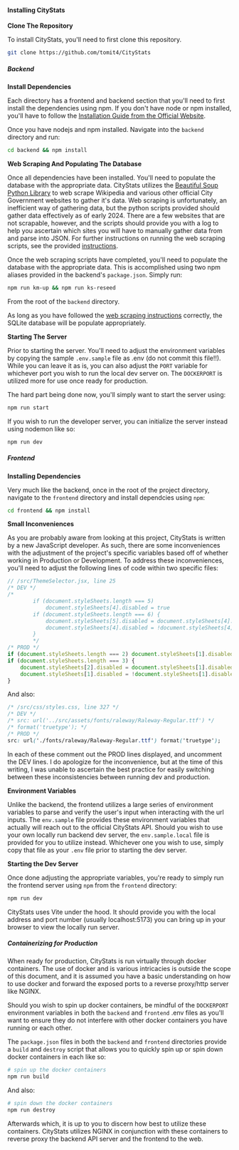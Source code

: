 #### Installing CityStats

**Clone The Repository**

To install CityStats, you'll need to first clone this repository.

```bash
git clone https://github.com/tomit4/CityStats
```

##### Backend

**Install Dependencies**

Each directory has a frontend and backend section that you'll need to first
install the dependencies using npm. If you don't have node or npm installed,
you'll have to follow the [Installation Guide from the Official Website](https://nodejs.org/en/download).

Once you have nodejs and npm installed. Navigate into the `backend` directory
and run:

```bash
cd backend && npm install
```

**Web Scraping And Populating The Database**

Once all dependencies have been installed. You'll need to populate the database
with the appropriate data. CityStats utilizes the [Beautiful Soup Python Library](https://beautiful-soup-4.readthedocs.io/en/latest/) to web scrape Wikipedia and various other official City Government websites to gather it's data. Web scraping is unfortunately, an inefficient way of gathering data, but the python scripts provided should gather data effectively as of early 2024. There are a few websites that are not scrapable, however, and the scripts should provide you with a log to help you ascertain which sites you will have to manually gather data from and parse into JSON. For further instructions on running the web scraping scripts, see the provided [instructions](https://github.com/tomit4/CityStats/blob/main/backend/scripts/readme.md).

Once the web scraping scripts have completed, you'll need to populate the database with the appropriate data. This is accomplished using two npm aliases provided in the backend's `package.json`. Simply run:

```bash
npm run km-up && npm run ks-reseed
```

From the root of the `backend` directory.

As long as you have followed the [web scraping instructions](https://github.com/tomit4/CityStats/blob/main/backend/scripts/readme.md) correctly, the SQLite database will be populate appropriately.

**Starting The Server**

Prior to starting the server. You'll need to adjust the environment variables by
copying the sample `.env.sample` file as .env (do not commit this file!!). While
you can leave it as is, you can also adjust the `PORT` variable for whichever
port you wish to run the local dev server on. The `DOCKERPORT` is utilized more
for use once ready for production.

The hard part being done now, you'll simply want to start the server using:

```bash
npm run start
```

If you wish to run the developer server, you can initialize the server instead
using nodemon like so:

```bash
npm run dev
```

##### Frontend

**Installing Dependencies**

Very much like the backend, once in the root of the project directory, navigate
to the `frontend` directory and install dependcies using `npm`:

```bash
cd frontend && npm install
```

**Small Inconveniences**

As you are probably aware from looking at this project, CityStats is written by
a new JavaScript developer. As such, there are some inconveniences with the
adjustment of the project's specific variables based off of whether working in
Production or Development. To address these inconveniences, you'll need to
adjust the following lines of code within two specific files:

```javascript
// /src/ThemeSelector.jsx, line 25
/* DEV */
/*
        if (document.styleSheets.length === 5)
            document.styleSheets[4].disabled = true
        if (document.styleSheets.length === 6) {
            document.styleSheets[5].disabled = document.styleSheets[4].disabled
            document.styleSheets[4].disabled = !document.styleSheets[4].disabled
        }
        */
/* PROD */
if (document.styleSheets.length === 2) document.styleSheets[1].disabled = true
if (document.styleSheets.length === 3) {
    document.styleSheets[2].disabled = document.styleSheets[1].disabled
    document.styleSheets[1].disabled = !document.styleSheets[1].disabled
}
```

And also:

```css
/* /src/css/styles.css, line 327 */
/* DEV */
/* src: url('../src/assets/fonts/raleway/Raleway-Regular.ttf') */
/* format('truetype'); */
/* PROD */
src: url('./fonts/raleway/Raleway-Regular.ttf') format('truetype');
```

In each of these comment out the PROD lines displayed, and uncomment the DEV
lines. I do apologize for the inconvenience, but at the time of this writing, I
was unable to ascertain the best practice for easily switching between these
inconsistencies between running dev and production.

**Environment Variables**

Unlike the backend, the frontend utilizes a large series of environment
variables to parse and verify the user's input when interacting with the url
inputs. The `env.sample` file provides these environment variables that actually
will reach out to the official CityStats API. Should you wish to use your own
locally run backend dev server, the `env.sample.local` file is provided for you
to utilize instead. Whichever one you wish to use, simply copy that file as your
`.env` file prior to starting the dev server.

**Starting the Dev Server**

Once done adjusting the appropriate variables, you're ready to simply run the
frontend server using `npm` from the `frontend` directory:

```bash
npm run dev
```

CityStats uses Vite under the hood. It should provide you with the local address
and port number (usually localhost:5173) you can bring up in your browser to
view the locally run server.

##### Containerizing for Production

When ready for production, CityStats is run virtually through docker containers.
The use of docker and is various intricacies is outside the scope of this
document, and it is assumed you have a basic understanding on how to use docker
and forward the exposed ports to a reverse proxy/http server like NGINX.

Should you wish to spin up docker containers, be mindful of the `DOCKERPORT`
environment variables in both the `backend` and `frontend` .env files as you'll
want to ensure they do not interfere with other docker containers you have
running or each other.

The `package.json` files in both the `backend` and `frontend` directories
provide a `build` and `destroy` script that allows you to quickly spin up or
spin down docker containers in each like so:

```bash
# spin up the docker containers
npm run build
```

And also:

```bash
# spin down the docker containers
npm run destroy
```

Afterwards which, it is up to you to discern how best to utilize these
containers. CityStats utilizes NGINX in conjunction with these containers to
reverse proxy the backend API server and the frontend to the web.
